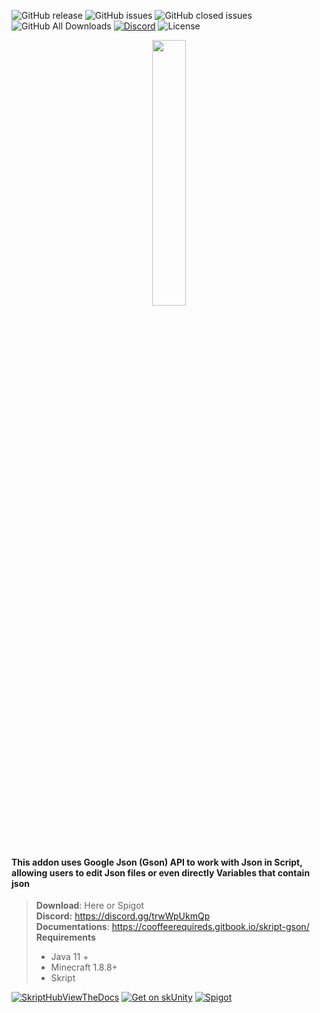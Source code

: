 
![GitHub release](https://img.shields.io/github/release/cooffeeRequired/skJson?style=for-the-badge)
![GitHub issues](https://img.shields.io/github/issues-raw/cooffeeRequired/skJson?style=for-the-badge)
![GitHub closed issues](https://img.shields.io/github/issues-closed-raw/cooffeeRequired/skJson.svg?style=for-the-badge)
![GitHub All Downloads](https://img.shields.io/github/downloads/cooffeeRequired/skJson/total?style=for-the-badge)
[![Discord](https://img.shields.io/discord/425192525091831808.svg?style=for-the-badge)](https://discord.gg/skript)
![License](https://img.shields.io/github/license/cooffeeRequired/skJson?style=for-the-badge)


<p align="center" width="100%">
    <img width="33%" src="https://user-images.githubusercontent.com/106232282/213727670-e9412127-c51e-495b-ba04-c1c2f64bb2b1.png"> 
</p>



#### This addon uses Google Json (Gson) API to work with Json in Script, allowing users to edit Json files or even directly Variables that contain json


> **Download**: Here or Spigot\
> **Discord:** https://discord.gg/trwWpUkmQp \
> **Documentations**: https://cooffeerequireds.gitbook.io/skript-gson/ \
> **Requirements**
> * Java 11 +
> * Minecraft 1.8.8+
> * Skript

[![SkriptHubViewTheDocs](http://skripthub.net/static/addon/ViewTheDocsButton.png)](http://skripthub.net/docs/?addon=Skript-Gson)
[![Get on skUnity](https://skunity.com/branding/buttons/get_on_docs_4.png)](https://docs.skunity.com/syntax/search/addon:skjson)
[![Spigot](https://static.spigotmc.org/img/spigot.png)](https://www.spigotmc.org/resources/skjson.106019/)
